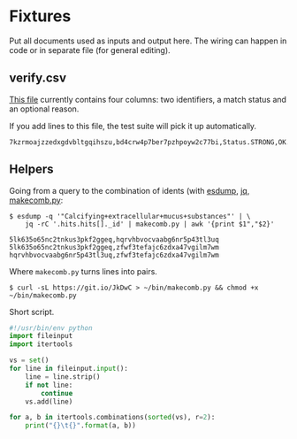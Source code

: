 # Fixtures

Put all documents used as inputs and output here. The wiring can happen in
code or in separate file (for general editing).

## verify.csv

[This file](https://github.com/miku/fuzzycat/blob/master/tests/data/verify.csv)
currently contains four columns: two identifiers, a match status and an
optional reason.

If you add lines to this file, the test suite will pick it up automatically.

```csv
7kzrmoajzzedxgdvbltgqihszu,bd4crw4p7ber7pzhpoyw2c77bi,Status.STRONG,OK.SLUG_TITLE_AUTHOR_MATCH,
```

## Helpers

Going from a query to the combination of idents (with
[esdump](https://github.com/miku/esdump), [jq](https://stedolan.github.io/jq/),
[makecomb.py](https://gist.github.com/miku/c1220715060babc2374a440bd742a410):

```
$ esdump -q '"Calcifying+extracellular+mucus+substances"' | \
    jq -rC '.hits.hits[]._id' | makecomb.py | awk '{print $1","$2}'

5lk635o65nc2tnkus3pkf2ggeq,hqrvhbvocvaabg6nr5p43tl3uq
5lk635o65nc2tnkus3pkf2ggeq,zfwf3tefajc6zdxa47vgilm7wm
hqrvhbvocvaabg6nr5p43tl3uq,zfwf3tefajc6zdxa47vgilm7wm
```

Where `makecomb.py` turns lines into pairs.

```
$ curl -sL https://git.io/JkDwC > ~/bin/makecomb.py && chmod +x ~/bin/makecomb.py
```

Short script.

```python
#!/usr/bin/env python
import fileinput
import itertools

vs = set()
for line in fileinput.input():
    line = line.strip()
    if not line:
        continue
    vs.add(line)

for a, b in itertools.combinations(sorted(vs), r=2):
    print("{}\t{}".format(a, b))
```
